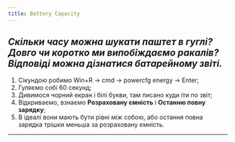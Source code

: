 ```yaml
---
title: Battery Capacity
---
```


_Скільки часу можна шукати паштет в гуглі?
Довго чи коротко ми випобіждаємо ракалів?
Відповіді можна дізнатися батарейному звіті._
-----

1. Сікундою робимо Win+R -> cmd -> powercfg energy -> Enter;
2. Гуляємо собі 60 секунд;
3. Дивимося чорний екран і білі букви, там писано куди іти по звіт;
4. Відкриваємо, взнаємо **Розраховану ємність** і **Останню повну зарядку**;
5. В ідеалі вони мають бути рівні між собою, або остання повна зарядка трішки меньша за розраховану ємність.
-----